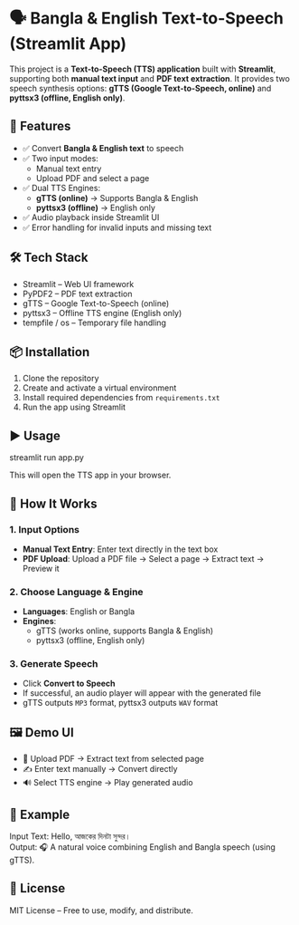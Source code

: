 
  <h1>🗣️ Bangla & English Text-to-Speech (Streamlit App)</h1>
  <p>
    This project is a <strong>Text-to-Speech (TTS) application</strong> built with <strong>Streamlit</strong>, 
    supporting both <strong>manual text input</strong> and <strong>PDF text extraction</strong>.  
    It provides two speech synthesis options: <strong>gTTS (Google Text-to-Speech, online)</strong> 
    and <strong>pyttsx3 (offline, English only)</strong>.
  </p>

  <h2>🚀 Features</h2>
  <ul>
    <li>✅ Convert <strong>Bangla & English text</strong> to speech</li>
    <li>✅ Two input modes:
      <ul>
        <li>Manual text entry</li>
        <li>Upload PDF and select a page</li>
      </ul>
    </li>
    <li>✅ Dual TTS Engines:
      <ul>
        <li><strong>gTTS (online)</strong> → Supports Bangla & English</li>
        <li><strong>pyttsx3 (offline)</strong> → English only</li>
      </ul>
    </li>
    <li>✅ Audio playback inside Streamlit UI</li>
    <li>✅ Error handling for invalid inputs and missing text</li>
  </ul>

  <h2>🛠️ Tech Stack</h2>
  <ul>
    <li>Streamlit – Web UI framework</li>
    <li>PyPDF2 – PDF text extraction</li>
    <li>gTTS – Google Text-to-Speech (online)</li>
    <li>pyttsx3 – Offline TTS engine (English only)</li>
    <li>tempfile / os – Temporary file handling</li>
  </ul>

  <h2>📦 Installation</h2>
  <ol>
    <li>Clone the repository</li>
    <li>Create and activate a virtual environment</li>
    <li>Install required dependencies from <code>requirements.txt</code></li>
    <li>Run the app using Streamlit</li>
  </ol>

  <h2>▶️ Usage</h2>
  <div class="highlight">
    streamlit run app.py
  </div>
  <p>This will open the TTS app in your browser.</p>

  <h2>📖 How It Works</h2>
  <h3>1. Input Options</h3>
  <ul>
    <li><strong>Manual Text Entry</strong>: Enter text directly in the text box</li>
    <li><strong>PDF Upload</strong>: Upload a PDF file → Select a page → Extract text → Preview it</li>
  </ul>

  <h3>2. Choose Language & Engine</h3>
  <ul>
    <li><strong>Languages</strong>: English or Bangla</li>
    <li><strong>Engines</strong>:
      <ul>
        <li>gTTS (works online, supports Bangla & English)</li>
        <li>pyttsx3 (offline, English only)</li>
      </ul>
    </li>
  </ul>

  <h3>3. Generate Speech</h3>
  <ul>
    <li>Click <strong>Convert to Speech</strong></li>
    <li>If successful, an audio player will appear with the generated file</li>
    <li>gTTS outputs <code>MP3</code> format, pyttsx3 outputs <code>WAV</code> format</li>
  </ul>

  <h2>🖼️ Demo UI</h2>
  <ul>
    <li>📄 Upload PDF → Extract text from selected page</li>
    <li>✍️ Enter text manually → Convert directly</li>
    <li>🔊 Select TTS engine → Play generated audio</li>
  </ul>

  <h2>📌 Example</h2>
  <div class="highlight">
    Input Text: Hello, আজকের দিনটা সুন্দর।<br>
    Output: 🎧 A natural voice combining English and Bangla speech (using gTTS).
  </div>

  <h2>📜 License</h2>
  <p class="license">MIT License – Free to use, modify, and distribute.</p>

